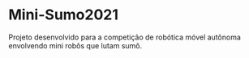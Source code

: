 # Mini-Sumo2021
Projeto desenvolvido para a competição de robótica móvel autônoma envolvendo mini robôs que lutam sumô.
